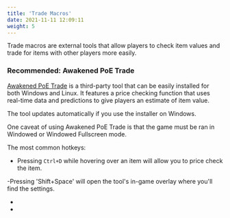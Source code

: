 ```yaml
---
title: 'Trade Macros'
date: 2021-11-11 12:09:11
weight: 5
---
```

Trade macros are external tools that allow players to check item values and trade for items with other players more easily.

### Recommended: Awakened PoE Trade
[Awakened PoE Trade](https://snosme.github.io/awakened-poe-trade/download) is a third-party tool that can be easily installed for both Windows and Linux. It features a price checking function that uses real-time data and predictions to give players an estimate of item value.

The tool updates automatically if you use the installer on Windows.

One caveat of using Awakened PoE Trade is that the game must be ran in Windowed or Windowed Fullscreen mode.

The most common hotkeys:

- Pressing `Ctrl+D` while hovering over an item will allow you to price check the item.

-Pressing 'Shift+Space' will open the tool's in-game overlay where you'll find the settings.

-
-
